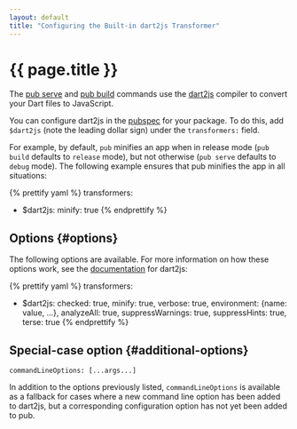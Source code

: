 ```yaml
---
layout: default
title: "Configuring the Built-in dart2js Transformer"
--- 
```


# {{ page.title }}

The [pub serve](cmd/pub-serve.html) and [pub build](cmd/pub-build.html)
commands use the [dart2js](/tools/dart2js/) compiler to convert your
Dart files to JavaScript.

You can configure dart2js in the [pubspec](/tools/pub/pubspec.html)
for your package.
To do this, add `$dart2js` (note the leading dollar sign) under the
`transformers:` field.

For example, by default, `pub` minifies an app when in release mode
(`pub build` defaults to `release` mode), but not otherwise
(`pub serve` defaults to `debug` mode).
The following example ensures that pub minifies the app in all situations:

{% prettify yaml %}
transformers:
- $dart2js:
  minify: true
{% endprettify %}

## Options {#options}

The following options are available. For more information on how these options
work, see the [documentation](/tools/dart2js/#options) for dart2js:

{% prettify yaml %}
transformers:
- $dart2js:
  checked: true,
  minify: true,
  verbose: true,
  environment: {name: value, ...},
  analyzeAll: true,
  suppressWarnings: true,
  suppressHints: true,
  terse: true
{% endprettify %}

## Special-case option {#additional-options}

`commandLineOptions: [...args...]`

In addition to the options previously listed, `commandLineOptions`
is available as a fallback for cases where a new command line option has
been added to dart2js, but a corresponding configuration option has not
yet been added to pub.
